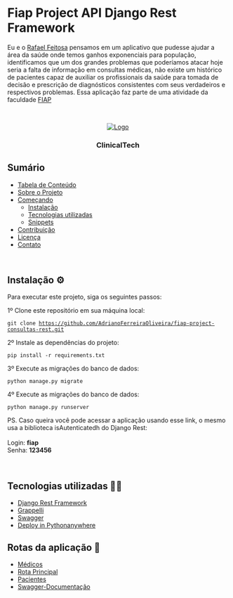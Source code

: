<h1>Fiap Project API Django Rest Framework</h1> 

Eu e o [Rafael Feitosa](https://github.com/Rafeso) pensamos em um aplicativo que pudesse ajudar a área da saúde onde temos ganhos exponenciais para população, identificamos que um dos grandes problemas que poderíamos atacar hoje seria a falta de informação em consultas médicas, não existe um histórico de pacientes capaz de auxiliar os profissionais da saúde para tomada de decisão e prescrição de diagnósticos consistentes com seus verdadeiros e respectivos problemas.
Essa aplicação faz parte de uma atividade da faculdade [FIAP](https://www.fiap.com.br/)

<br />
<p align="center">
  <a href="https://fiapproject.pythonanywhere.com/api-medicos/">
    <img src="https://imgur.com/FT5bA6g" alt="Logo"> 
  </a>
  <h3 align="center">ClinicalTech</h3>
</p>

## Sumário

- [Tabela de Conteúdo](#tabela-de-conte%C3%BAdo)
- [Sobre o Projeto](#sobre-o-projeto)
- [Começando](#come%C3%A7ando)
  - [Instalação](#instala%C3%A7%C3%A3o)
  - [Tecnologias utilizadas](#tecnolog)
  - [Snippets](#snippets)
- [Contribuição](#contribui%C3%A7%C3%A3o)
- [Licença](#licen%C3%A7a)
- [Contato](#contato)

<br />

## Instalação ⚙

Para executar este projeto, siga os seguintes passos:

1º Clone este repositório em sua máquina local:

<code>git clone https://github.com/AdrianoFerreiraOliveira/fiap-project-consultas-rest.git</code>

2º Instale as dependências do projeto:

<code>pip install -r requirements.txt</code>

3º Execute as migrações do banco de dados:

<code>python manage.py migrate</code>

4º Execute as migrações do banco de dados:

<code>python manage.py runserver</code>

PS. Caso queira você pode acessar a aplicação usando esse link, o mesmo usa a biblioteca isAutenticatedh do Django Rest: <br />
<br />
Login: <strong>fiap</strong> <br />
Senha: <strong>123456</strong>


<br />

## Tecnologias utilizadas 👩‍💻

- [Django Rest Framework](https://www.django-rest-framework.org/)
- [Grappelli](https://grappelliproject.com/)
- [Swagger](https://django-rest-swagger.readthedocs.io/en/latest/)
- [Deploy in Pythonanywhere](https://www.pythonanywhere.com/)


## Rotas da aplicação 🚚
- [Médicos](https://fiapproject.pythonanywhere.com/api-medicos/)
- [Rota Principal](https://fiapproject.pythonanywhere.com/)
- [Pacientes](https://fiapproject.pythonanywhere.com/api-pacientes/)
- [Swagger-Documentação](https://fiapproject.pythonanywhere.com/swagger/)
